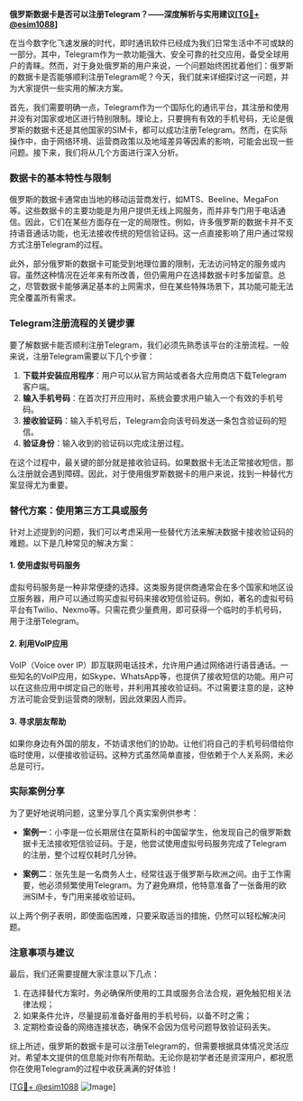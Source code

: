 **俄罗斯数据卡是否可以注册Telegram？——深度解析与实用建议[[TG💪+ @esim1088](https://t.me/s/esim1088)]**

在当今数字化飞速发展的时代，即时通讯软件已经成为我们日常生活中不可或缺的一部分。其中，Telegram作为一款功能强大、安全可靠的社交应用，备受全球用户的青睐。然而，对于身处俄罗斯的用户来说，一个问题始终困扰着他们：俄罗斯的数据卡是否能够顺利注册Telegram呢？今天，我们就来详细探讨这一问题，并为大家提供一些实用的解决方案。

首先，我们需要明确一点，Telegram作为一个国际化的通讯平台，其注册和使用并没有对国家或地区进行特别限制。理论上，只要拥有有效的手机号码，无论是俄罗斯的数据卡还是其他国家的SIM卡，都可以成功注册Telegram。然而，在实际操作中，由于网络环境、运营商政策以及地域差异等因素的影响，可能会出现一些问题。接下来，我们将从几个方面进行深入分析。

### 数据卡的基本特性与限制

俄罗斯的数据卡通常由当地的移动运营商发行，如MTS、Beeline、MegaFon等。这些数据卡的主要功能是为用户提供无线上网服务，而并非专门用于电话通信。因此，它们在某些方面存在一定的局限性。例如，许多俄罗斯的数据卡并不支持语音通话功能，也无法接收传统的短信验证码。这一点直接影响了用户通过常规方式注册Telegram的过程。

此外，部分俄罗斯的数据卡可能受到地理位置的限制，无法访问特定的服务或内容。虽然这种情况在近年来有所改善，但仍需用户在选择数据卡时多加留意。总之，尽管数据卡能够满足基本的上网需求，但在某些特殊场景下，其功能可能无法完全覆盖所有需求。

### Telegram注册流程的关键步骤

要了解数据卡能否顺利注册Telegram，我们必须先熟悉该平台的注册流程。一般来说，注册Telegram需要以下几个步骤：

1. **下载并安装应用程序**：用户可以从官方网站或者各大应用商店下载Telegram客户端。
2. **输入手机号码**：在首次打开应用时，系统会要求用户输入一个有效的手机号码。
3. **接收验证码**：输入手机号后，Telegram会向该号码发送一条包含验证码的短信。
4. **验证身份**：输入收到的验证码以完成注册过程。

在这个过程中，最关键的部分就是接收验证码。如果数据卡无法正常接收短信，那么注册就会遇到障碍。因此，对于使用俄罗斯数据卡的用户来说，找到一种替代方案显得尤为重要。

### 替代方案：使用第三方工具或服务

针对上述提到的问题，我们可以考虑采用一些替代方法来解决数据卡接收验证码的难题。以下是几种常见的解决方案：

#### 1. 使用虚拟号码服务

虚拟号码服务是一种非常便捷的选择。这类服务提供商通常会在多个国家和地区设立服务器，用户可以通过购买虚拟号码来接收短信验证码。例如，著名的虚拟号码平台有Twilio、Nexmo等。只需花费少量费用，即可获得一个临时的手机号码，用于注册Telegram。

#### 2. 利用VoIP应用

VoIP（Voice over IP）即互联网电话技术，允许用户通过网络进行语音通话。一些知名的VoIP应用，如Skype、WhatsApp等，也提供了接收短信的功能。用户可以在这些应用中绑定自己的账号，并利用其接收验证码。不过需要注意的是，这种方法可能会受到运营商的限制，因此效果因人而异。

#### 3. 寻求朋友帮助

如果你身边有外国的朋友，不妨请求他们的协助。让他们将自己的手机号码借给你临时使用，以便接收验证码。这种方式虽然简单直接，但依赖于个人关系网，未必总是可行。

### 实际案例分享

为了更好地说明问题，这里分享几个真实案例供参考：

- **案例一**：小李是一位长期居住在莫斯科的中国留学生，他发现自己的俄罗斯数据卡无法接收短信验证码。于是，他尝试使用虚拟号码服务完成了Telegram的注册，整个过程仅耗时几分钟。
  
- **案例二**：张先生是一名商务人士，经常往返于俄罗斯与欧洲之间。由于工作需要，他必须频繁使用Telegram。为了避免麻烦，他特意准备了一张备用的欧洲SIM卡，专门用来接收验证码。

以上两个例子表明，即使面临困难，只要采取适当的措施，仍然可以轻松解决问题。

### 注意事项与建议

最后，我们还需要提醒大家注意以下几点：

1. 在选择替代方案时，务必确保所使用的工具或服务合法合规，避免触犯相关法律法规；
2. 如果条件允许，尽量提前准备好备用的手机号码，以备不时之需；
3. 定期检查设备的网络连接状态，确保不会因为信号问题导致验证码丢失。

综上所述，俄罗斯的数据卡是可以注册Telegram的，但需要根据具体情况灵活应对。希望本文提供的信息能对你有所帮助。无论你是初学者还是资深用户，都祝愿你在使用Telegram的过程中收获满满的好体验！

[[TG💪+ @esim1088](https://t.me/s/esim1088) ![Image](https://i.postimg.cc/4NQfJmqS/Snipaste-2025-05-13-00-14-12.png)]